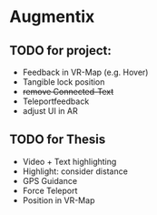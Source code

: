 # Augmentix

## TODO for project:

* Feedback in VR-Map (e.g. Hover)
* Tangible lock position
* ~~remove Connected-Text~~
* Teleportfeedback
* adjust UI in AR

## TODO for Thesis
* Video + Text highlighting
* Highlight: consider distance
* GPS Guidance
* Force Teleport
* Position in VR-Map
